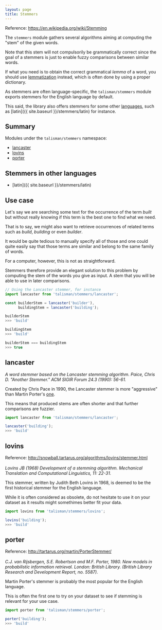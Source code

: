 ```yaml
---
layout: page
title: Stemmers
---
```


<span class="marginnote">
  Reference: <a href="https://en.wikipedia.org/wiki/Stemming">https://en.wikipedia.org/wiki/Stemming</a>
</span>


The `stemmers` module gathers several algorithms aiming at computing the "stem" of the given words.

Note that this stem will not compulsorily be grammatically correct since the goal of a stemmers is just to enable fuzzy comparisons between similar words.

If what you need is to obtain the correct grammatical *lemma* of a word, you should use [lemmatization](https://en.wikipedia.org/wiki/Stemming#Lemmatisation_algorithms) instead, which is often done by using a proper dictionary.

As stemmers are often language-specific, the `talisman/stemmers` module exports stemmers for the English language by default.

This said, the library also offers stemmers for some other [languages](#languages), such as [latin]({{ site.baseurl }}/stemmers/latin) for instance.

## Summary

Modules under the `talisman/stemmers` namespace:

* [lancaster](#lancaster)
* [lovins](#lovins)
* [porter](#porter)

<h2 id="languages">Stemmers in other languages</h2>

* [latin]({{ site.baseurl }}/stemmers/latin)

## Use case

Let's say we are searching some text for the occurrence of the term *built* but without really knowing if this term is the best one to find what we need.

That is to say, we might also want to retrieve occurrences of related terms such as *build*, *building* or even *builder*.

It would be quite tedious to manually specify all of those and one could quite easily say that those terms are similar and belong to the same family of words.

For a computer, however, this is not as straightforward.

Stemmers therefore provide an elegant solution to this problem by computing the stem of the words you give as input. A stem that you will be able to use in later comparisons.

```js
// Using the Lancaster stemmer, for instance
import lancaster from 'talisman/stemmers/lancaster';

const builderStem = lancaster('builder'),
      buildingStem = lancaster('building');

builderStem
>>> 'build'

buildingStem
>>> 'build'

builderStem === buildingStem
>>> true
```

<h2 id="lancaster">lancaster</h2>

<span class="marginnote">
  <em>A word stemmer based on the Lancaster stemming algorithm. Paice, Chris D. "Another Stemmer." ACM SIGIR Forum 24.3 (1990): 56-61.</em>
</span>

Created by Chris Pace in 1990, the Lancaster stemmer is more "aggressive" than Martin Porter's [one](#porter).

This means that produced stems are often shorter and that further comparisons are fuzzier.

```js
import lancaster from 'talisman/stemmers/lancaster';

lancaster('building');
>>> 'build'
```

<div id="lancaster-mount"></div>

<h2 id="lovins">lovins</h2>

<span class="marginnote">
  Reference: <a href="http://snowball.tartarus.org/algorithms/lovins/stemmer.html">http://snowball.tartarus.org/algorithms/lovins/stemmer.html</a><br><br>
</span>

<span class="marginnote">
  <em>Lovins JB (1968) Development of a stemming algorithm. Mechanical Translation and Computational Linguistics, 11: 22-31.</em>
</span>

This stemmer, written by Judith Beth Lovins in 1968, is deemed to be the first historical stemmer for the English language.

While it is often considered as obsolete, do not hesitate to use it on your dataset as it results might somethimes better fit your data.

```js
import lovins from 'talisman/stemmers/lovins';

lovins('building');
>>> 'build'
```

<div id="lovins-mount"></div>

<h2 id="porter">porter</h2>

<span class="marginnote">
  Reference: <a href="http://tartarus.org/martin/PorterStemmer/">http://tartarus.org/martin/PorterStemmer/</a><br><br>
</span>

<span class="marginnote">
  <em>C.J. van Rijsbergen, S.E. Robertson and M.F. Porter, 1980. New models in probabilistic information retrieval. London: British Library. (British Library Research and Development Report, no. 5587).</em>
</span>

Martin Porter's stemmer is probably the most popular for the English language.

This is often the first one to try on your dataset to see if stemming is relevant for your use case.

```js
import porter from 'talisman/stemmers/porter';

porter('building');
>>> 'build'
```

<div id="porter-mount"></div>

<script src="{{ site.baseurl }}/assets/dist/stemmers.js"></script>

